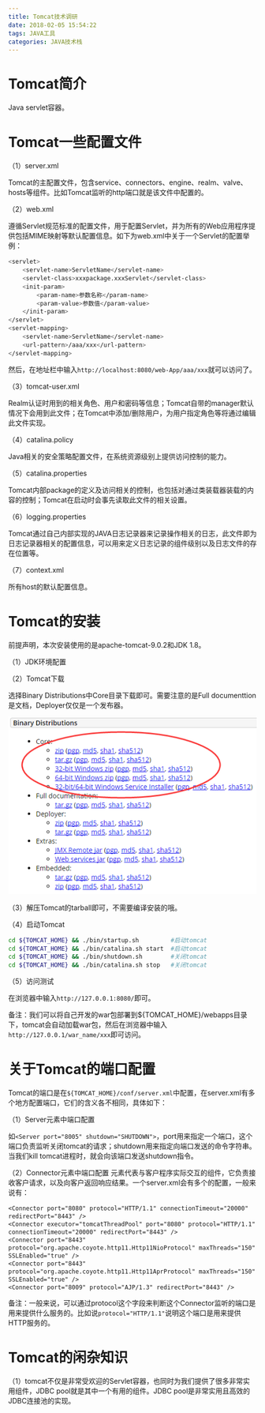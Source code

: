 ```yaml
---
title: Tomcat技术调研
date: 2018-02-05 15:54:22
tags: JAVA工具
categories: JAVA技术栈
---
```


# Tomcat简介

Java servlet容器。

# Tomcat一些配置文件

（1）server.xml

Tomcat的主配置文件，包含service、connectors、engine、realm、valve、hosts等组件。比如Tomcat监听的http端口就是该文件中配置的。

（2）web.xml

遵循Servlet规范标准的配置文件，用于配置Servlet，并为所有的Web应用程序提供包括MIME映射等默认配置信息。如下为web.xml中关于一个Servlet的配置举例：

```bash
<servlet>
    <servlet-name>ServletName</servlet-name>
    <servlet-class>xxxpackage.xxxServlet</servlet-class>
    <init-param>
        <param-name>参数名称</param-name>
        <param-value>参数值</param-value>
    </init-param>
</servlet>
<servlet-mapping>
    <servlet-name>ServletName</servlet-name>             
    <url-pattern>/aaa/xxx</url-pattern>
</servlet-mapping>
```

然后，在地址栏中输入`http://localhost:8080/web-App/aaa/xxx`就可以访问了。

（3）tomcat-user.xml

Realm认证时用到的相关角色、用户和密码等信息；Tomcat自带的manager默认情况下会用到此文件；在Tomcat中添加/删除用户，为用户指定角色等将通过编辑此文件实现。

（4）catalina.policy

Java相关的安全策略配置文件，在系统资源级别上提供访问控制的能力。

（5）catalina.properties

Tomcat内部package的定义及访问相关的控制，也包括对通过类装载器装载的内容的控制；Tomcat在启动时会事先读取此文件的相关设置。

（6）logging.properties

Tomcat通过自己内部实现的JAVA日志记录器来记录操作相关的日志，此文件即为日志记录器相关的配置信息，可以用来定义日志记录的组件级别以及日志文件的存在位置等。

（7）context.xml

所有host的默认配置信息。

# Tomcat的安装

前提声明，本次安装使用的是apache-tomcat-9.0.2和JDK 1.8。

（1）JDK环境配置

（2）Tomcat下载

选择Binary Distributions中Core目录下载即可。需要注意的是Full documenttion是文档，Deployer仅仅是一个发布器。

![](/images/tomcat_1_1.png)

（3）解压Tomcat的tarball即可，不需要编译安装的哦。

（4）启动Tomcat

```bash
cd ${TOMCAT_HOME} && ./bin/startup.sh         #启动tomcat
cd ${TOMCAT_HOME} && ./bin/catalina.sh start  #启动tomcat
cd ${TOMCAT_HOME} && ./bin/shutdown.sh        #关闭tomcat
cd ${TOMCAT_HOME} && ./bin/catalina.sh stop   #关闭tomcat
```

（5）访问测试

在浏览器中输入`http://127.0.0.1:8080/`即可。

备注：我们可以将自己开发的war包部署到${TOMCAT_HOME}/webapps目录下，tomcat会自动加载war包，然后在浏览器中输入`http://127.0.0.1/war_name/xxx`即可访问。

# 关于Tomcat的端口配置

Tomcat的端口是在`${TOMCAT_HOME}/conf/server.xml`中配置，在server.xml有多个地方配置端口，它们的含义各不相同，具体如下：

（1）Server元素中端口配置

如`<Server port="8005" shutdown="SHUTDOWN">`，port用来指定一个端口，这个端口负责监听关闭tomcat的请求；shutdown用来指定向端口发送的命令字符串。当我们kill tomcat进程时，就会向该端口发送shutdown指令。

（2）Connector元素中端口配置
<Connector>元素代表与客户程序实际交互的组件，它负责接收客户请求，以及向客户返回响应结果。一个server.xml会有多个<Connector>的配置，一般来说有：

```
<Connector port="8080" protocol="HTTP/1.1" connectionTimeout="20000" redirectPort="8443" />
<Connector executor="tomcatThreadPool" port="8080" protocol="HTTP/1.1" connectionTimeout="20000" redirectPort="8443" />
<Connector port="8443" protocol="org.apache.coyote.http11.Http11NioProtocol" maxThreads="150" SSLEnabled="true" />
<Connector port="8443" protocol="org.apache.coyote.http11.Http11AprProtocol" maxThreads="150" SSLEnabled="true" />
<Connector port="8009" protocol="AJP/1.3" redirectPort="8443" />
```

备注：一般来说，可以通过protocol这个字段来判断这个Connector监听的端口是用来提供什么服务的。比如说`protocol="HTTP/1.1"`说明这个端口是用来提供HTTP服务的。

# Tomcat的闲杂知识

（1）tomcat不仅是非常受欢迎的Servlet容器，也同时为我们提供了很多非常实用组件，JDBC pool就是其中一个有用的组件。JDBC pool是非常实用且高效的JDBC连接池的实现。

